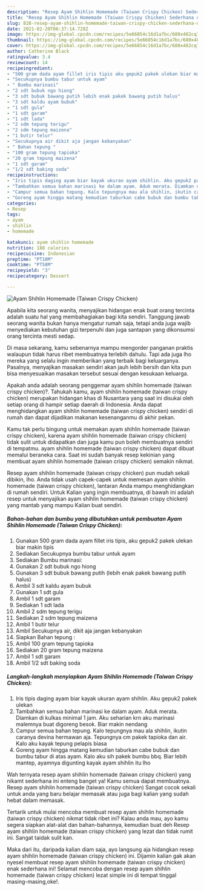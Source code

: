```yaml
---
description: "Resep Ayam Shihlin Homemade (Taiwan Crispy Chicken) Sederhana dan Mudah Dibuat"
title: "Resep Ayam Shihlin Homemade (Taiwan Crispy Chicken) Sederhana dan Mudah Dibuat"
slug: 828-resep-ayam-shihlin-homemade-taiwan-crispy-chicken-sederhana-dan-mudah-dibuat
date: 2021-02-20T06:37:14.728Z
image: https://img-global.cpcdn.com/recipes/5e66854c16d1a7bc/680x482cq70/ayam-shihlin-homemade-taiwan-crispy-chicken-foto-resep-utama.jpg
thumbnail: https://img-global.cpcdn.com/recipes/5e66854c16d1a7bc/680x482cq70/ayam-shihlin-homemade-taiwan-crispy-chicken-foto-resep-utama.jpg
cover: https://img-global.cpcdn.com/recipes/5e66854c16d1a7bc/680x482cq70/ayam-shihlin-homemade-taiwan-crispy-chicken-foto-resep-utama.jpg
author: Catherine Black
ratingvalue: 3.4
reviewcount: 14
recipeingredient:
- "500 gram dada ayam fillet iris tipis aku gepuk2 pakek ulekan biar makin tipis"
- "Secukupnya bumbu tabur untuk ayam"
- " Bumbu marinasi"
- "2 sdt bubuk ngo hiong"
- "3 sdt bubuk bawang putih lebih enak pakek bawang putih halus"
- "3 sdt kaldu ayam bubuk"
- "1 sdt gula"
- "1 sdt garam"
- "1 sdt lada"
- "2 sdm tepung terigu"
- "2 sdm tepung maizena"
- "1 butir telur"
- "Secukupnya air dikit aja jangan kebanyakan"
- " Bahan tepung "
- "100 gram tepung tapioka"
- "20 gram tepung maizena"
- "1 sdt garam"
- "1/2 sdt baking soda"
recipeinstructions:
- "Iris tipis daging ayam biar kayak ukuran ayam shihlin. Aku gepuk2 pakek ulekan"
- "Tambahkan semua bahan marinasi ke dalam ayam. Aduk merata. Diamkan di kulkas minimal 1 jam. Aku seharian krn aku marinasi malemnya buat digoreng besok. Biar makin nendang"
- "Campur semua bahan tepung. Kalo tepungnya mau ala shihlin, ikutin caranya devina hermawan aja. Tepungnya cm pakek tapioka dan air. Kalo aku kayak tepung pelapis biasa"
- "Goreng ayam hingga matang kemudian taburkan cabe bubuk dan bumbu tabur di atas ayam. Kalo aku sih pakek bumbu bbq. Biar lebih mantep, ayamnya digunting kayak ayam shihlin itu lho"
categories:
- Resep
tags:
- ayam
- shihlin
- homemade

katakunci: ayam shihlin homemade 
nutrition: 188 calories
recipecuisine: Indonesian
preptime: "PT10M"
cooktime: "PT58M"
recipeyield: "3"
recipecategory: Dessert

---
```



![Ayam Shihlin Homemade (Taiwan Crispy Chicken)](https://img-global.cpcdn.com/recipes/5e66854c16d1a7bc/680x482cq70/ayam-shihlin-homemade-taiwan-crispy-chicken-foto-resep-utama.jpg)

Apabila kita seorang wanita, menyajikan hidangan enak buat orang tercinta adalah suatu hal yang membahagiakan bagi kita sendiri. Tanggung jawab seorang  wanita bukan hanya mengatur rumah saja, tetapi anda juga wajib menyediakan kebutuhan gizi terpenuhi dan juga santapan yang dikonsumsi orang tercinta mesti sedap.

Di masa  sekarang, kamu sebenarnya mampu mengorder panganan praktis walaupun tidak harus ribet membuatnya terlebih dahulu. Tapi ada juga lho mereka yang selalu ingin memberikan yang terbaik bagi keluarganya. Pasalnya, menyajikan masakan sendiri akan jauh lebih bersih dan kita pun bisa menyesuaikan masakan tersebut sesuai dengan kesukaan keluarga. 



Apakah anda adalah seorang penggemar ayam shihlin homemade (taiwan crispy chicken)?. Tahukah kamu, ayam shihlin homemade (taiwan crispy chicken) merupakan hidangan khas di Nusantara yang saat ini disukai oleh setiap orang di hampir setiap daerah di Indonesia. Anda dapat menghidangkan ayam shihlin homemade (taiwan crispy chicken) sendiri di rumah dan dapat dijadikan makanan kesenanganmu di akhir pekan.

Kamu tak perlu bingung untuk memakan ayam shihlin homemade (taiwan crispy chicken), karena ayam shihlin homemade (taiwan crispy chicken) tidak sulit untuk didapatkan dan juga kamu pun boleh membuatnya sendiri di tempatmu. ayam shihlin homemade (taiwan crispy chicken) dapat dibuat memalui beraneka cara. Saat ini sudah banyak resep kekinian yang membuat ayam shihlin homemade (taiwan crispy chicken) semakin nikmat.

Resep ayam shihlin homemade (taiwan crispy chicken) pun mudah sekali dibikin, lho. Anda tidak usah capek-capek untuk memesan ayam shihlin homemade (taiwan crispy chicken), lantaran Anda mampu menghidangkan di rumah sendiri. Untuk Kalian yang ingin membuatnya, di bawah ini adalah resep untuk menyajikan ayam shihlin homemade (taiwan crispy chicken) yang mantab yang mampu Kalian buat sendiri.

<!--inarticleads1-->

##### Bahan-bahan dan bumbu yang dibutuhkan untuk pembuatan Ayam Shihlin Homemade (Taiwan Crispy Chicken):

1. Gunakan 500 gram dada ayam fillet iris tipis, aku gepuk2 pakek ulekan biar makin tipis
1. Sediakan Secukupnya bumbu tabur untuk ayam
1. Sediakan  Bumbu marinasi:
1. Gunakan 2 sdt bubuk ngo hiong
1. Gunakan 3 sdt bubuk bawang putih (lebih enak pakek bawang putih halus)
1. Ambil 3 sdt kaldu ayam bubuk
1. Gunakan 1 sdt gula
1. Ambil 1 sdt garam
1. Sediakan 1 sdt lada
1. Ambil 2 sdm tepung terigu
1. Sediakan 2 sdm tepung maizena
1. Ambil 1 butir telur
1. Ambil Secukupnya air, dikit aja jangan kebanyakan
1. Siapkan  Bahan tepung :
1. Ambil 100 gram tepung tapioka
1. Sediakan 20 gram tepung maizena
1. Ambil 1 sdt garam
1. Ambil 1/2 sdt baking soda




<!--inarticleads2-->

##### Langkah-langkah menyiapkan Ayam Shihlin Homemade (Taiwan Crispy Chicken):

1. Iris tipis daging ayam biar kayak ukuran ayam shihlin. Aku gepuk2 pakek ulekan
1. Tambahkan semua bahan marinasi ke dalam ayam. Aduk merata. Diamkan di kulkas minimal 1 jam. Aku seharian krn aku marinasi malemnya buat digoreng besok. Biar makin nendang
1. Campur semua bahan tepung. Kalo tepungnya mau ala shihlin, ikutin caranya devina hermawan aja. Tepungnya cm pakek tapioka dan air. Kalo aku kayak tepung pelapis biasa
1. Goreng ayam hingga matang kemudian taburkan cabe bubuk dan bumbu tabur di atas ayam. Kalo aku sih pakek bumbu bbq. Biar lebih mantep, ayamnya digunting kayak ayam shihlin itu lho




Wah ternyata resep ayam shihlin homemade (taiwan crispy chicken) yang nikamt sederhana ini enteng banget ya! Kamu semua dapat membuatnya. Resep ayam shihlin homemade (taiwan crispy chicken) Sangat cocok sekali untuk anda yang baru belajar memasak atau juga bagi kalian yang sudah hebat dalam memasak.

Tertarik untuk mulai mencoba membuat resep ayam shihlin homemade (taiwan crispy chicken) nikmat tidak ribet ini? Kalau anda mau, ayo kamu segera siapkan alat-alat dan bahan-bahannya, kemudian buat deh Resep ayam shihlin homemade (taiwan crispy chicken) yang lezat dan tidak rumit ini. Sangat taidak sulit kan. 

Maka dari itu, daripada kalian diam saja, ayo langsung aja hidangkan resep ayam shihlin homemade (taiwan crispy chicken) ini. Dijamin kalian gak akan nyesel membuat resep ayam shihlin homemade (taiwan crispy chicken) enak sederhana ini! Selamat mencoba dengan resep ayam shihlin homemade (taiwan crispy chicken) lezat simple ini di tempat tinggal masing-masing,oke!.


